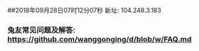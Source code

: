 ##2018年09月28日07时12分07秒 新址: 104.248.3.183
### 兔友常见问题及解答: https://github.com/wanggonging/d/blob/w/FAQ.md
